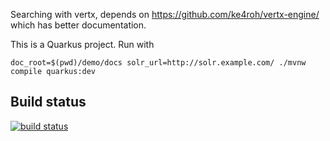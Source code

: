 Searching with vertx, depends on https://github.com/ke4roh/vertx-engine/ which has better documentation. 

This is a Quarkus project.  Run with 

```
doc_root=$(pwd)/demo/docs solr_url=http://solr.example.com/ ./mvnw compile quarkus:dev
```

## Build status
[![build status](https://travis-ci.org/ke4roh/vertx-search.svg?branch=master)](https://travis-ci.org/ke4roh/vertx-search/branches)

